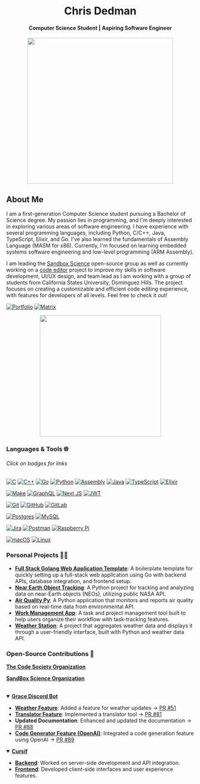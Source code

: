 <h1 align="center">Chris Dedman</h1>
<h4 align="center">Computer Science Student | Aspiring Software Engineer</h4>


<p align="center">
  <img width="390" src="https://github-readme-stats.vercel.app/api?username=chrisdedman&show_icons=true&theme=github_dark&hide_border=true&show_owner=true">
<!--   <img width="390" src="https://github-readme-streak-stats.herokuapp.com/?user=chrisdedman&theme=github_dark-blue&hide_border=true" /> -->
</p>

## About Me
I am a first-generation Computer Science student pursuing a Bachelor of Science degree. My passion lies in programming, and I'm deeply interested in exploring various areas of software engineering. I have experience with several programming languages, including Python, C/C++, Java, TypeScript, Elixir, and Go. I've also learned the fundamentals of Assembly Language (MASM for x86). Currently, I'm focused on learning embedded systems software engineering and low-level programming (ARM Assembly).

I am leading the [Sandbox Science](https://github.com/sandbox-science) open-source group as well as currently working on a [code editor](https://github.com/sandbox-science/CodeAstra) project to improve my skills in software development, UI/UX design, and team lead as I am working with a group of students from California States University, Dominguez Hills. The project focuses on creating a customizable and efficient code editing experience, with features for developers of all levels. Feel free to check it out!

[![Portfolio](https://img.shields.io/badge/Portfolio-%23000000.svg?style=for-the-badge&logo=firefox&logoColor=#FF7139)](https://chrisdedman.vercel.app) [![Matrix](https://img.shields.io/badge/Matrix-%23181717.svg?style=for-the-badge&logo=matrix&logoColor=white)](https://matrix.to/#/!fNvPVlkWbUkMKOZijg:matrix.org)

<p align="center">
  <img width="325" src="https://github-readme-stats.vercel.app/api/top-langs/?username=chrisdedman&layout=compact&langs_count=9&hide=javascript,html,css&theme=github_dark&hide_border=true&show_owner=true" />
</p>

### Languages & Tools 🌐 
###### Click on badges for links
[![C](https://img.shields.io/badge/c-%2300599C.svg?style=for-the-badge&logo=c&logoColor=white)](https://en.cppreference.com/w/c/language) [![C++](https://img.shields.io/badge/c++-%2300599C.svg?style=for-the-badge&logo=c%2B%2B&logoColor=white)](https://isocpp.org/) [![Go](https://img.shields.io/badge/go-%2300ADD8.svg?style=for-the-badge&logo=go&logoColor=white)](https://go.dev) [![Python](https://img.shields.io/badge/python-3670A0?style=for-the-badge&logo=python&logoColor=ffdd54)](https://www.python.org/) [![Assembly](https://img.shields.io/badge/assembly%20-%23000000.svg?style=for-the-badge&logo=arm&logoColor=white)](https://armasm.com/) [![Java](https://img.shields.io/badge/java-%23ED8B00.svg?style=for-the-badge&logo=openjdk&logoColor=white)](https://www.java.com/) [![TypeScript](https://img.shields.io/badge/typescript-%23007ACC.svg?style=for-the-badge&logo=typescript&logoColor=white)](https://www.typescriptlang.org/) [![Elixir](https://img.shields.io/badge/elixir-%234B275F.svg?style=for-the-badge&logo=elixir&logoColor=white)](https://elixir-lang.org/) 

[![Make](https://img.shields.io/badge/-Make-4E9A06?style=for-the-badge&logo=gnu&logoColor=white)](https://www.gnu.org/software/make/) [![GraphQL](https://img.shields.io/badge/-GraphQL-E10098?style=for-the-badge&logo=graphql&logoColor=white)](https://graphql.org/) [![Next JS](https://img.shields.io/badge/Next-black?style=for-the-badge&logo=next.js&logoColor=white)](https://nextjs.org/) [![JWT](https://img.shields.io/badge/JWT-black?style=for-the-badge&logo=JSON%20web%20tokens)](https://jwt.io/)

[![Git](https://img.shields.io/badge/git-%23F05033.svg?style=for-the-badge&logo=git&logoColor=white)](https://git-scm.com/) [![GitHub](https://img.shields.io/badge/github-%23121011.svg?style=for-the-badge&logo=github&logoColor=white)](https://github.com/) [![GitLab](https://img.shields.io/badge/gitlab-%23181717.svg?style=for-the-badge&logo=gitlab&logoColor=white)](https://gitlab.com/)

[![Postgres](https://img.shields.io/badge/postgres-%23316192.svg?style=for-the-badge&logo=postgresql&logoColor=white)](https://www.postgresql.org/) [![MySQL](https://img.shields.io/badge/mysql-4479A1.svg?style=for-the-badge&logo=mysql&logoColor=white)](https://www.mysql.com/)

[![Jira](https://img.shields.io/badge/jira-%230A0FFF.svg?style=for-the-badge&logo=jira&logoColor=white)](https://www.atlassian.com/software/jira) [![Postman](https://img.shields.io/badge/Postman-FF6C37?style=for-the-badge&logo=postman&logoColor=white)](https://www.postman.com/) [![Raspberry Pi](https://img.shields.io/badge/-RaspberryPi-C51A4A?style=for-the-badge&logo=Raspberry-Pi)](https://www.raspberrypi.org/)

[![macOS](https://img.shields.io/badge/mac%20os-000000?style=for-the-badge&logo=macos&logoColor=F0F0F0)](https://www.apple.com/macos/) [![Linux](https://img.shields.io/badge/Linux-FCC624?style=for-the-badge&logo=linux&logoColor=black)](https://www.linux.org/)

### Personal Projects 👨‍💻
- **[Full Stack Golang Web Application Template](https://github.com/chrisdedman/Golang-Web-App)**: A boilerplate template for quickly setting up a full-stack web application using Go with backend APIs, database integration, and frontend setup.
- **[Near Earth Object Tracking](https://github.com/chrisdedman/py-neo)**: A Python project for tracking and analyzing data on near-Earth objects (NEOs), utilizing public NASA API.
- **[Air Quality Py](https://github.com/chrisdedman/air_quality)**: A Python application that monitors and reports air quality based on real-time data from environmental API.
- **[Work Management App](https://github.com/chrisdedman/work_management)**: A task and project management tool built to help users organize their workflow with task-tracking features.
- **[Weather Station](https://github.com/chrisdedman/weather_station)**: A project that aggregates weather data and displays it through a user-friendly interface, built with Python and weather data API.


### Open-Source Contributions 🧰
**[The Code Society Organization](https://github.com/Code-Society-Lab)**

**[SandBox Science Organization](https://github.com/sandbox-science)**

<br>

<details open>
  <summary><strong><a href="https://github.com/Code-Society-Lab/grace">Grace Discord Bot</a></strong></summary>
  
  - **[Weather Feature](https://github.com/Code-Society-Lab/grace/blob/main/bot/extensions/weather_cog.py)**: Added a feature for weather updates -> [PR #51](https://github.com/Code-Society-Lab/grace/pull/51)
  - **[Translator Feature](https://github.com/Code-Society-Lab/grace/blob/main/bot/extensions/translator_cog.py)**: Implemented a translator tool -> [PR #81](https://github.com/Code-Society-Lab/grace/pull/81)
  - **Updated Documentation**: Enhanced and updated the documentation -> [PR #88](https://github.com/Code-Society-Lab/grace/pull/88)
  - **[Code Generator Feature (OpenAI)](https://github.com/Code-Society-Lab/grace/blob/main/bot/extensions/code_generator_cog.py)**: Integrated a code generation feature using OpenAI -> [PR #89](https://github.com/Code-Society-Lab/grace/pull/89)
</details>

<details open>
  <summary><strong><a href="https://github.com/Code-Society-Lab/cursif">Cursif</a></strong></summary>
  
  - **[Backend](https://github.com/Code-Society-Lab/cursif-backend)**: Worked on server-side development and API integration.
  - **[Frontend](https://github.com/Code-Society-Lab/cursif-web)**: Developed client-side interfaces and user experience features.
</details>

